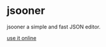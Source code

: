 # jsooner

jsooner a simple and fast JSON editor.

[use it online](https://markov00.github.io/jsooner)